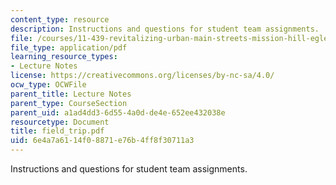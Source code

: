 ```yaml
---
content_type: resource
description: Instructions and questions for student team assignments.
file: /courses/11-439-revitalizing-urban-main-streets-mission-hill-egleston-square-boston-spring-2003/6e4a7a6114f08871e76b4ff8f30711a3_field_trip.pdf
file_type: application/pdf
learning_resource_types:
- Lecture Notes
license: https://creativecommons.org/licenses/by-nc-sa/4.0/
ocw_type: OCWFile
parent_title: Lecture Notes
parent_type: CourseSection
parent_uid: a1ad4dd3-6d55-4a0d-de4e-652ee432038e
resourcetype: Document
title: field_trip.pdf
uid: 6e4a7a61-14f0-8871-e76b-4ff8f30711a3
---
```

Instructions and questions for student team assignments.